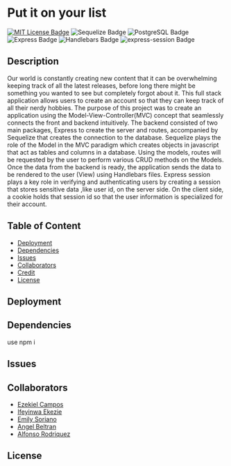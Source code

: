 # Put it on your list
[![MIT License Badge](https://img.shields.io/badge/license-MIT-green?style=for-the-badge)](/LICENSE)
![Sequelize Badge](https://img.shields.io/badge/sequelize-323330?style=for-the-badge&logo=sequelize&logoColor=blue)
![PostgreSQL Badge](https://img.shields.io/badge/postgresql-336791?style=for-the-badge&logo=postgresql&logoColor=white)
![Express Badge](https://img.shields.io/badge/Express.js-404D59?style=for-the-badge)
![Handlebars Badge](https://img.shields.io/badge/handlebars.js-000000?style=for-the-badge&logo=handlebarsdotjs&logoColor=white)
![express-session Badge](https://img.shields.io/badge/express--session-000000?style=for-the-badge&logo=express&logoColor=white)

## Description
Our world is constantly creating new content that it can be overwhelming keeping track of all the latest releases, before long there might be something you wanted to see but completely forgot about it. This full stack application allows users to create an account so that they can keep track of all their nerdy hobbies.  The purpose of this project was to create an application using the Model-View-Controller(MVC) concept that seamlessly connects the front and backend intuitively.  The backend consisted of two main packages, Express to create the server and routes, accompanied by Sequelize that creates the connection to the database.   Sequelize plays the role of the Model in the MVC paradigm which creates objects in javascript that act as tables and columns in a database.  Using the models, routes will be requested by the user to perform various CRUD methods on the Models.  Once the data from the backend is ready, the application sends the data to be rendered to the user (View) using Handlebars files.  Express session plays a key role in verifying and authenticating users by creating a session that stores sensitive data ,like user id, on the server side.  On the client side, a cookie holds that session id so that the user information is specialized for their account.

## Table of Content
- [Deployment](#deployment)
- [Dependencies](#dependencies)
- [Issues](#issues)
- [Collaborators](#collaborators)
- [Credit](#credit)
- [License](#license)

## Deployment

## Dependencies

use npm i

## Issues

## Collaborators
- [Ezekiel Campos](https://github.com/EzekielCampos)
- [Ifeyinwa Ekezie](https://github.com/Ifylee)
- [Emily Soriano](https://github.com/So-Emily)
- [Angel Beltran](https://github.com/ABELTRAN177)
- [Alfonso Rodriquez](https://github.com/Rodriguez-Alfonso)

## License